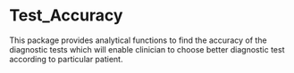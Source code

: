 # Test_Accuracy
This package provides analytical functions to find the accuracy of the diagnostic tests which will enable clinician to choose better diagnostic test according to particular patient.
